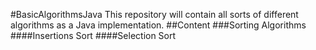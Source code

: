 #BasicAlgorithmsJava
This repository will contain all sorts of different algorithms as a Java implementation.
##Content
###Sorting Algorithms
####Insertions Sort
####Selection Sort